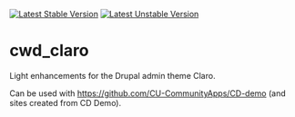 [![Latest Stable Version](https://poser.pugx.org/cubear/cwd_claro/v/stable)](https://packagist.org/packages/cubear/cwd_claro)
[![Latest Unstable Version](https://poser.pugx.org/cubear/cwd_claro/v/unstable)](https://packagist.org/packages/cubear/cwd_claro)

# cwd_claro
Light enhancements for the Drupal admin theme Claro.

Can be used with https://github.com/CU-CommunityApps/CD-demo (and sites created from CD Demo).
